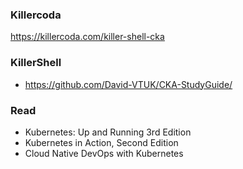 ### Killercoda
https://killercoda.com/killer-shell-cka

### KillerShell
- https://github.com/David-VTUK/CKA-StudyGuide/

### Read
- Kubernetes: Up and Running 3rd Edition
- Kubernetes in Action, Second Edition
- Cloud Native DevOps with Kubernetes 


